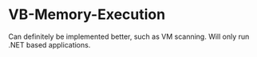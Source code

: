 # VB-Memory-Execution
Can definitely be implemented better, such as VM scanning. Will only run .NET based applications.  
